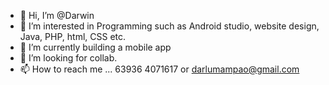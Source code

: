 - 👋 Hi, I’m @Darwin
- 👀 I’m interested in Programming such as Android studio, website design, Java, PHP, html, CSS etc.
- 🌱 I’m currently building a mobile app
- 💞️ I’m looking for collab.
- 📫 How to reach me ... 63936 4071617 or darlumampao@gmail.com

<!---
Arcaled/Arcaled is a ✨ special ✨ repository because its `README.md` (this file) appears on your GitHub profile.
You can click the Preview link to take a look at your changes.
--->
